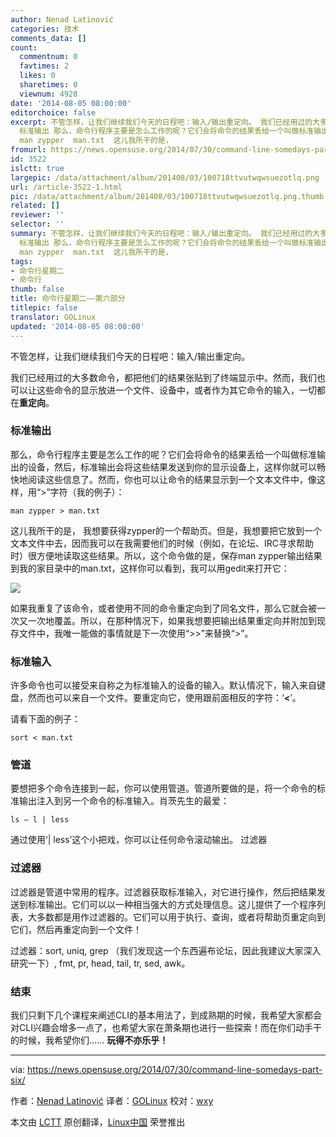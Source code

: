 ```yaml
---
author: Nenad Latinović
categories: 技术
comments_data: []
count:
  commentnum: 0
  favtimes: 2
  likes: 0
  sharetimes: 0
  viewnum: 4928
date: '2014-08-05 08:00:00'
editorchoice: false
excerpt: 不管怎样，让我们继续我们今天的日程吧：输入/输出重定向。 我们已经用过的大多数命令，都把他们的结果张贴到了终端显示中。然而，我们也可以让这些命令的显示放进一个文件、设备中，或者作为其它命令的输入，一切都在重定向。
  标准输出 那么，命令行程序主要是怎么工作的呢？它们会将命令的结果丢给一个叫做标准输出的设备，然后，标准输出会将这些结果发送到你的显示设备上，这样你就可以畅快地阅读这些信息了。然而，你也可以让命令的结果显示到一个文本文件中，像这样，用字符（我的例子）：
  man zypper  man.txt  这儿我所干的是，
fromurl: https://news.opensuse.org/2014/07/30/command-line-somedays-part-six/
id: 3522
islctt: true
largepic: /data/attachment/album/201408/03/100718ttvutwqwsuezotlq.png
url: /article-3522-1.html
pic: /data/attachment/album/201408/03/100718ttvutwqwsuezotlq.png.thumb.jpg
related: []
reviewer: ''
selector: ''
summary: 不管怎样，让我们继续我们今天的日程吧：输入/输出重定向。 我们已经用过的大多数命令，都把他们的结果张贴到了终端显示中。然而，我们也可以让这些命令的显示放进一个文件、设备中，或者作为其它命令的输入，一切都在重定向。
  标准输出 那么，命令行程序主要是怎么工作的呢？它们会将命令的结果丢给一个叫做标准输出的设备，然后，标准输出会将这些结果发送到你的显示设备上，这样你就可以畅快地阅读这些信息了。然而，你也可以让命令的结果显示到一个文本文件中，像这样，用字符（我的例子）：
  man zypper  man.txt  这儿我所干的是，
tags:
- 命令行星期二
- 命令行
thumb: false
title: 命令行星期二——第六部分
titlepic: false
translator: GOLinux
updated: '2014-08-05 08:00:00'
---
```


不管怎样，让我们继续我们今天的日程吧：输入/输出重定向。


我们已经用过的大多数命令，都把他们的结果张贴到了终端显示中。然而，我们也可以让这些命令的显示放进一个文件、设备中，或者作为其它命令的输入，一切都在**重定向**。


### 标准输出


那么，命令行程序主要是怎么工作的呢？它们会将命令的结果丢给一个叫做标准输出的设备，然后，标准输出会将这些结果发送到你的显示设备上，这样你就可以畅快地阅读这些信息了。然而，你也可以让命令的结果显示到一个文本文件中，像这样，用“>”字符（我的例子）：



```
man zypper > man.txt

```

这儿我所干的是， 我想要获得zypper的一个帮助页。但是，我想要把它放到一个文本文件中去，因而我可以在我需要他们的时候（例如，在论坛、IRC寻求帮助时）很方便地读取这些结果。所以，这个命令做的是，保存man zypper输出结果到我的家目录中的man.txt，这样你可以看到，我可以用gedit来打开它：


![](/data/attachment/album/201408/03/100718ttvutwqwsuezotlq.png)


如果我重复了该命令，或者使用不同的命令重定向到了同名文件，那么它就会被一次又一次地覆盖。所以，在那种情况下，如果我想要把输出结果重定向并附加到现存文件中，我唯一能做的事情就是下一次使用“>>”来替换“>”。


### 标准输入


许多命令也可以接受来自称之为标准输入的设备的输入。默认情况下，输入来自键盘，然而也可以来自一个文件。要重定向它，使用跟前面相反的字符：‘**<**’。


请看下面的例子：



```
sort < man.txt

```

### 管道


要想把多个命令连接到一起，你可以使用管道。管道所要做的是，将一个命令的标准输出注入到另一个命令的标准输入。肖茨先生的最爱：



```
ls – l | less

```

通过使用‘| less’这个小把戏，你可以让任何命令滚动输出。 过滤器


### 过滤器


过滤器是管道中常用的程序。过滤器获取标准输入，对它进行操作，然后把结果发送到标准输出。它们可以以一种相当强大的方式处理信息。这儿提供了一个程序列表，大多数都是用作过滤器的。它们可以用于执行、查询，或者将帮助页重定向到它们，然后再重定向到一个文件！


过滤器：sort, uniq, grep （我们发现这一个东西遍布论坛，因此我建议大家深入研究一下）, fmt, pr, head, tail, tr, sed, awk。


### 结束


我们只剩下几个课程来阐述CLI的基本用法了，到成熟期的时候，我希望大家都会对CLI兴趣会增多一点了，也希望大家在萧条期也进行一些探索！而在你们动手干的时候，我希望你们…… **玩得不亦乐乎！**




---


via: <https://news.opensuse.org/2014/07/30/command-line-somedays-part-six/>


作者：[Nenad Latinović](https://news.opensuse.org/author/holden87/) 译者：[GOLinux](https://github.com/GOLinux) 校对：[wxy](https://github.com/wxy)


本文由 [LCTT](https://github.com/LCTT/TranslateProject) 原创翻译，[Linux中国](http://linux.cn/) 荣誉推出